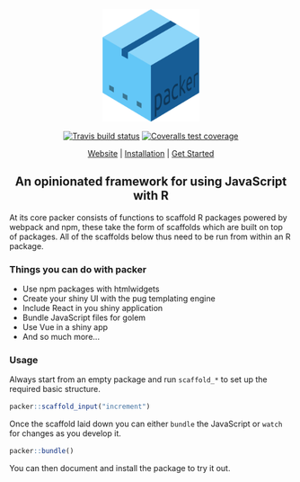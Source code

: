 <div align="center">

<img src="docs/_media/packer.png" height = "200px"/>

<!-- badges: start -->
[![Travis build status](https://travis-ci.com/JohnCoene/packer.svg?branch=master)](https://travis-ci.com/JohnCoene/packer)
[![Coveralls test coverage](https://coveralls.io/repos/github/JohnCoene/packer/badge.svg)](https://coveralls.io/r/JohnCoene/packer?branch=master)
<!-- badges: end -->

[Website](http://packer.john-coene.com/) | [Installation](https://packer.john-coene.com/#/guide/installation) | [Get Started](https://packer.john-coene.com/#/guide/getting-started)

## An opinionated framework for using JavaScript with R

</div>

At its core packer consists of functions to scaffold R packages powered by webpack and npm, these take the form of scaffolds which are built on top of packages. All of the scaffolds below thus need to be run from within an R package.

### Things you can do with packer

- Use npm packages with htmlwidgets
- Create your shiny UI with the pug templating engine
- Include React in you shiny application
- Bundle JavaScript files for golem
- Use Vue in a shiny app
- And so much more...

### Usage

Always start from an empty package and run `scaffold_*` to set up the required basic structure.

```r
packer::scaffold_input("increment")
```

Once the scaffold laid down you can either `bundle` the JavaScript or `watch` for changes as you develop it.

```r
packer::bundle()
```

You can then document and install the package to try it out.
